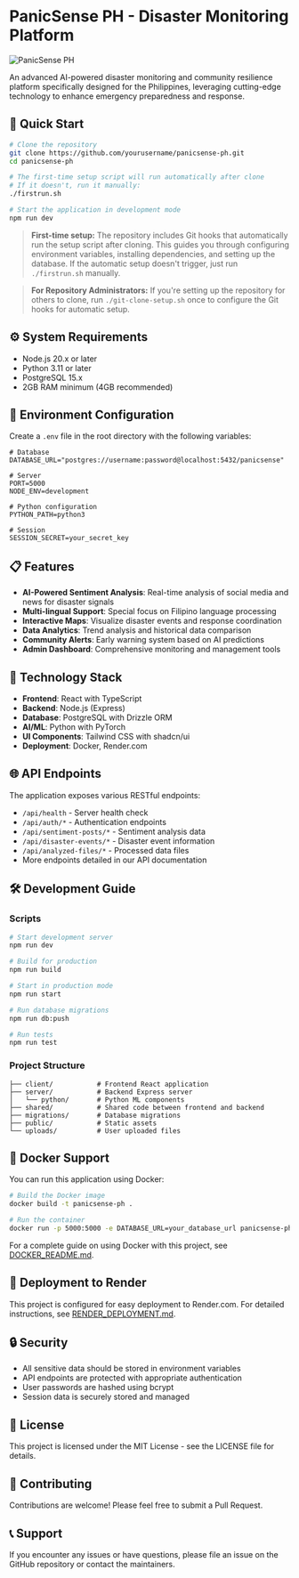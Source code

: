 # PanicSense PH - Disaster Monitoring Platform

![PanicSense PH](./public/logo.png)

An advanced AI-powered disaster monitoring and community resilience platform specifically designed for the Philippines, leveraging cutting-edge technology to enhance emergency preparedness and response.

## 🚀 Quick Start

```bash
# Clone the repository
git clone https://github.com/yourusername/panicsense-ph.git
cd panicsense-ph

# The first-time setup script will run automatically after clone
# If it doesn't, run it manually:
./firstrun.sh

# Start the application in development mode
npm run dev
```

> **First-time setup:** The repository includes Git hooks that automatically run the setup script after cloning. This guides you through configuring environment variables, installing dependencies, and setting up the database. If the automatic setup doesn't trigger, just run `./firstrun.sh` manually.

> **For Repository Administrators:** If you're setting up the repository for others to clone, run `./git-clone-setup.sh` once to configure the Git hooks for automatic setup.

## ⚙️ System Requirements

- Node.js 20.x or later
- Python 3.11 or later
- PostgreSQL 15.x
- 2GB RAM minimum (4GB recommended)

## 🔧 Environment Configuration

Create a `.env` file in the root directory with the following variables:

```env
# Database
DATABASE_URL="postgres://username:password@localhost:5432/panicsense"

# Server
PORT=5000
NODE_ENV=development

# Python configuration
PYTHON_PATH=python3

# Session
SESSION_SECRET=your_secret_key
```

## 📋 Features

- **AI-Powered Sentiment Analysis**: Real-time analysis of social media and news for disaster signals
- **Multi-lingual Support**: Special focus on Filipino language processing
- **Interactive Maps**: Visualize disaster events and response coordination
- **Data Analytics**: Trend analysis and historical data comparison
- **Community Alerts**: Early warning system based on AI predictions
- **Admin Dashboard**: Comprehensive monitoring and management tools

## 🧰 Technology Stack

- **Frontend**: React with TypeScript
- **Backend**: Node.js (Express)
- **Database**: PostgreSQL with Drizzle ORM
- **AI/ML**: Python with PyTorch
- **UI Components**: Tailwind CSS with shadcn/ui
- **Deployment**: Docker, Render.com

## 🌐 API Endpoints

The application exposes various RESTful endpoints:

- `/api/health` - Server health check
- `/api/auth/*` - Authentication endpoints
- `/api/sentiment-posts/*` - Sentiment analysis data
- `/api/disaster-events/*` - Disaster event information
- `/api/analyzed-files/*` - Processed data files
- More endpoints detailed in our API documentation

## 🛠️ Development Guide

### Scripts

```bash
# Start development server
npm run dev

# Build for production
npm run build

# Start in production mode
npm run start

# Run database migrations
npm run db:push

# Run tests
npm run test
```

### Project Structure

```
├── client/           # Frontend React application
├── server/           # Backend Express server
│   └── python/       # Python ML components
├── shared/           # Shared code between frontend and backend
├── migrations/       # Database migrations
├── public/           # Static assets
└── uploads/          # User uploaded files
```

## 🐳 Docker Support

You can run this application using Docker:

```bash
# Build the Docker image
docker build -t panicsense-ph .

# Run the container
docker run -p 5000:5000 -e DATABASE_URL=your_database_url panicsense-ph
```

For a complete guide on using Docker with this project, see [DOCKER_README.md](./DOCKER_README.md).

## 🚀 Deployment to Render

This project is configured for easy deployment to Render.com. For detailed instructions, see [RENDER_DEPLOYMENT.md](./RENDER_DEPLOYMENT.md).

## 🔒 Security

- All sensitive data should be stored in environment variables
- API endpoints are protected with appropriate authentication
- User passwords are hashed using bcrypt
- Session data is securely stored and managed

## 📄 License

This project is licensed under the MIT License - see the LICENSE file for details.

## 🤝 Contributing

Contributions are welcome! Please feel free to submit a Pull Request.

## 📞 Support

If you encounter any issues or have questions, please file an issue on the GitHub repository or contact the maintainers.